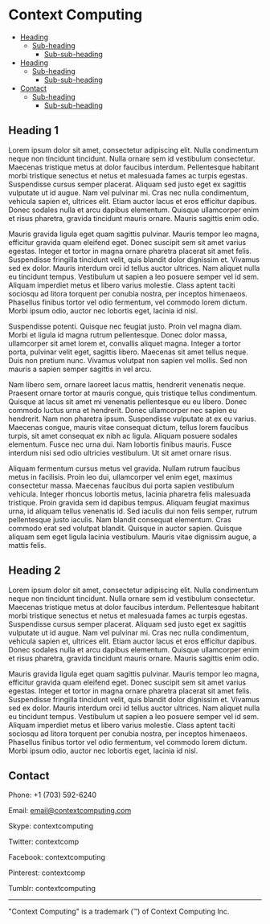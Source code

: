 # Context Computing

- [Heading](#heading-1)
  * [Sub-heading](#sub-heading-1)
    + [Sub-sub-heading](#sub-sub-heading-1)
- [Heading](#heading-2)
  * [Sub-heading](#sub-heading-2)
    + [Sub-sub-heading](#sub-sub-heading-2)
- [Contact](#contact)
  * [Sub-heading](#sub-heading)
    + [Sub-sub-heading](#sub-sub-heading)

## Heading 1

Lorem ipsum dolor sit amet, consectetur adipiscing elit. Nulla condimentum neque non tincidunt tincidunt. Nulla ornare sem id vestibulum consectetur. Maecenas tristique metus at dolor faucibus interdum. Pellentesque habitant morbi tristique senectus et netus et malesuada fames ac turpis egestas. Suspendisse cursus semper placerat. Aliquam sed justo eget ex sagittis vulputate ut id augue. Nam vel pulvinar mi. Cras nec nulla condimentum, vehicula sapien et, ultrices elit. Etiam auctor lacus et eros efficitur dapibus. Donec sodales nulla et arcu dapibus elementum. Quisque ullamcorper enim et risus pharetra, gravida tincidunt mauris ornare. Mauris sagittis enim odio.

Mauris gravida ligula eget quam sagittis pulvinar. Mauris tempor leo magna, efficitur gravida quam eleifend eget. Donec suscipit sem sit amet varius egestas. Integer et tortor in magna ornare pharetra placerat sit amet felis. Suspendisse fringilla tincidunt velit, quis blandit dolor dignissim et. Vivamus sed ex dolor. Mauris interdum orci id tellus auctor ultrices. Nam aliquet nulla eu tincidunt tempus. Vestibulum ut sapien a leo posuere semper vel id sem. Aliquam imperdiet metus et libero varius molestie. Class aptent taciti sociosqu ad litora torquent per conubia nostra, per inceptos himenaeos. Phasellus finibus tortor vel odio fermentum, vel commodo lorem dictum. Morbi ipsum odio, auctor nec lobortis eget, lacinia id nisl.

Suspendisse potenti. Quisque nec feugiat justo. Proin vel magna diam. Morbi et ligula id magna rutrum pellentesque. Donec dolor massa, ullamcorper sit amet lorem et, convallis aliquet magna. Integer a tortor porta, pulvinar velit eget, sagittis libero. Maecenas sit amet tellus neque. Duis non pretium nunc. Vivamus volutpat non sapien vel mollis. Sed non mauris a sapien semper sagittis in vel arcu.

Nam libero sem, ornare laoreet lacus mattis, hendrerit venenatis neque. Praesent ornare tortor at mauris congue, quis tristique tellus condimentum. Quisque at lacus sit amet mi venenatis pellentesque eu eu libero. Donec commodo luctus urna et hendrerit. Donec ullamcorper nec sapien eu hendrerit. Nam non pharetra ipsum. Suspendisse vulputate at ex eu varius. Maecenas congue, mauris vitae consequat dictum, tellus lorem faucibus turpis, sit amet consequat ex nibh ac ligula. Aliquam posuere sodales elementum. Fusce nec urna dui. Nam lobortis finibus mauris. Fusce interdum nisi sed odio ultricies vestibulum. Ut sit amet ornare risus.

Aliquam fermentum cursus metus vel gravida. Nullam rutrum faucibus metus in facilisis. Proin leo dui, ullamcorper vel enim eget, maximus consectetur massa. Maecenas faucibus dui porta sapien vestibulum vehicula. Integer rhoncus lobortis metus, lacinia pharetra felis malesuada tristique. Proin gravida sem id dapibus tempus. Aliquam feugiat maximus urna, id aliquam tellus venenatis id. Sed iaculis dui non felis semper, rutrum pellentesque justo iaculis. Nam blandit consequat elementum. Cras commodo erat sed volutpat blandit. Quisque in auctor sapien. Quisque aliquam sem eget ligula lacinia vestibulum. Mauris vitae dignissim augue, a mattis felis.

## Heading 2

Lorem ipsum dolor sit amet, consectetur adipiscing elit. Nulla condimentum neque non tincidunt tincidunt. Nulla ornare sem id vestibulum consectetur. Maecenas tristique metus at dolor faucibus interdum. Pellentesque habitant morbi tristique senectus et netus et malesuada fames ac turpis egestas. Suspendisse cursus semper placerat. Aliquam sed justo eget ex sagittis vulputate ut id augue. Nam vel pulvinar mi. Cras nec nulla condimentum, vehicula sapien et, ultrices elit. Etiam auctor lacus et eros efficitur dapibus. Donec sodales nulla et arcu dapibus elementum. Quisque ullamcorper enim et risus pharetra, gravida tincidunt mauris ornare. Mauris sagittis enim odio.

Mauris gravida ligula eget quam sagittis pulvinar. Mauris tempor leo magna, efficitur gravida quam eleifend eget. Donec suscipit sem sit amet varius egestas. Integer et tortor in magna ornare pharetra placerat sit amet felis. Suspendisse fringilla tincidunt velit, quis blandit dolor dignissim et. Vivamus sed ex dolor. Mauris interdum orci id tellus auctor ultrices. Nam aliquet nulla eu tincidunt tempus. Vestibulum ut sapien a leo posuere semper vel id sem. Aliquam imperdiet metus et libero varius molestie. Class aptent taciti sociosqu ad litora torquent per conubia nostra, per inceptos himenaeos. Phasellus finibus tortor vel odio fermentum, vel commodo lorem dictum. Morbi ipsum odio, auctor nec lobortis eget, lacinia id nisl.

## Contact
Phone: +1 (703) 592-6240

Email: email@contextcomputing.com

Skype: contextcomputing

Twitter: contextcomp

Facebook: contextcomputing

Pinterest: contextcomp

Tumblr: contextcomputing

---

"Context Computing" is a trademark (™) of Context Computing Inc.
